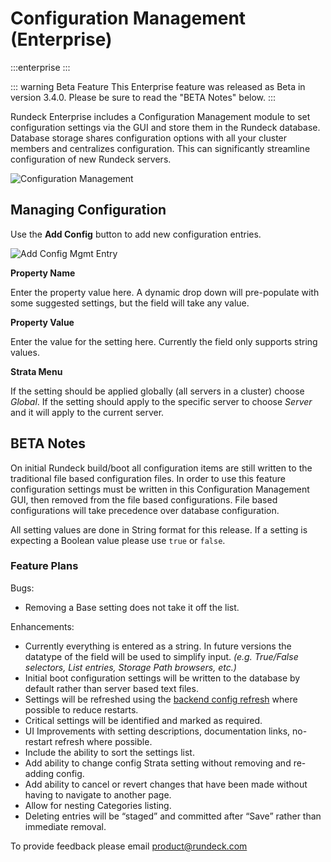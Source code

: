 # Configuration Management (Enterprise)

:::enterprise
:::

::: warning Beta Feature
This Enterprise feature was released as Beta in version 3.4.0.  Please be sure to read the "BETA Notes" below.
:::

Rundeck Enterprise includes a Configuration Management module to set configuration settings via the GUI and store them in the Rundeck database.  Database storage shares configuration options with all your cluster members and centralizes configuration.  This can significantly streamline configuration of new Rundeck servers.

![Configuration Management](~@assets/img/configmgmt-list.png)

## Managing Configuration
Use the **Add Config** button to add new configuration entries.

![Add Config Mgmt Entry](~@assets/img/configmgmt-add-config.png)

**Property Name**

Enter the property value here.  A dynamic drop down will pre-populate with some suggested settings, but the field will take any value.

**Property Value**

Enter the value for the setting here.  Currently the field only supports string values.

**Strata Menu**

If the setting should be applied globally (all servers in a cluster) choose _Global_.  If the setting should apply to the specific server to choose _Server_ and it will apply to the current server.


## BETA Notes

On initial Rundeck build/boot all configuration items are still written to the traditional file based configuration files. In order to use this feature configuration settings must be written in this Configuration Management GUI, then removed from the file based configurations.  File based configurations will take precedence over database configuration.

All setting values are done in String format for this release.  If a setting is expecting a Boolean value please use `true` or `false`.

### Feature Plans

Bugs:
- Removing a Base setting does not take it off the list.

Enhancements:
- Currently everything is entered as a string. In future versions the datatype of the field will be used to simplify input.  _(e.g. True/False selectors, List entries, Storage Path browsers, etc.)_
- Initial boot configuration settings will be written to the database by default rather than server based text files.
- Settings will be refreshed using the [backend config refresh](/administration/configuration/config-file-reference.html#live-configuration-refreshing-enterprise) where possible to reduce restarts.
- Critical settings will be identified and marked as required.
- UI Improvements with setting descriptions, documentation links, no-restart refresh where possible.
- Include the ability to sort the settings list.
- Add ability to change config Strata setting without removing and re-adding config.
- Add ability to cancel or revert changes that have been made without having to navigate to another page.
- Allow for nesting Categories listing.
- Deleting entries will be “staged” and committed after “Save” rather than immediate removal.

To provide feedback please email [product@rundeck.com](mailto:product@rundeck.com)
